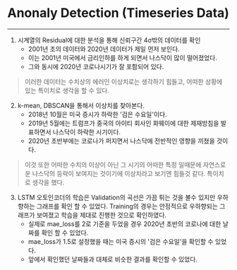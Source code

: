 # Anonaly Detection (Timeseries Data)
---
1. 시계열의 Residual에 대한 분석을 통해 신뢰구간 4σ밖의 데이터를 확인
    - 2001년 초의 데이터와 2020년 데이터가 제일 먼저 보인다.
    - 이는 2001년 미국에서 금리인하를 하게 되면서 나스닥이 많이 떨어졌었다.
    - 그와 동시에 2020년 코로나시기가 잘 포함되어 있다.  
    
> 이러한 데이터는 수치상의 에러인 이상치로는 생각하기 힘들고, 어떠한 상황에 있는 특이치로 생각을 할 수 있다.

2. k-mean, DBSCAN을 통해서 이상치를 찾아본다.
    - 2018년 10월은 미국 증시가 하락한 '검은 수요일'이다.
    - 2019년 5월에는 트럼프가 중국의 아이티 회사인 화웨이에 대한 제재방침을 발표하면서 나스닥이 하락한 시기이다.
    - 2020년 초반부에는 코로나가 퍼지면서 나스닥에 전반적인 영향을 끼쳤을 것이다.

> 이것 또한 어떠한 수치의 이상이 아닌 그 시기의 어떠한 특정 일때문에 자연스로운 나스닥의 등락이 보여지는 것이기에 이상치라고 보기엔 힘들것 같다. 특이치로 생각을 했다.

3. LSTM 오토인코더의 학습은 Validation의 곡선은 가끔 튀는 것을 볼수 있지만 우하향하는 그래프를 확인 할 수 있었다. Training의 경우는 안정적으로 우하향되는 그래프가 보여졌고 학습을 제대로 진행한 것으로 확인하였다.
    - 실제로 mae_loss를 2로 기준을 두었을 경우 2020년 초반의 코로나에 대한 날짜를 확인 할 수 있었다.
    - mae_loss가 1.5로 설정했을 때는 미국 증시의 '검은 수요일'을 확인할 수 있었다.
    - 앞에서 확인했던 날짜들과 대체로 비슷한 결과를 확인할 수 있었다.